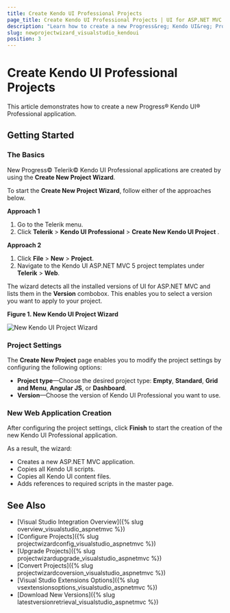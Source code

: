 ```yaml
---
title: Create Kendo UI Professional Projects
page_title: Create Kendo UI Professional Projects | UI for ASP.NET MVC Visual Studio Integration
description: "Learn how to create a new Progress&reg; Kendo UI&reg; Professional application."
slug: newprojectwizard_visualstudio_kendoui
position: 3
---
```


# Create Kendo UI Professional Projects

This article demonstrates how to create a new Progress&reg; Kendo UI&reg; Professional application.

## Getting Started

### The Basics

New Progress&copy; Telerik&copy; Kendo UI Professional applications are created by using the **Create New Project Wizard**.

To start the **Create New Project Wizard**, follow either of the approaches below.

**Approach 1**

1. Go to the Telerik menu.
2. Click **Telerik** > **Kendo UI Professional** > **Create New Kendo UI Project** .

**Approach 2**

1. Click **File** > **New** > **Project**.
2. Navigate to the Kendo UI ASP.NET MVC 5 project templates under **Telerik** > **Web**.

The wizard detects all the installed versions of UI for ASP.NET MVC and lists them in the **Version** combobox. This enables you to select a version you want to apply to your project.

**Figure 1. New Kendo UI Project Wizard**

![New Kendo UI Project Wizard](/vs-integration/images/create_kendo.png)

### Project Settings

The **Create New Project** page enables you to modify the project settings by configuring the following options:

* **Project type**&mdash;Choose the desired project type: **Empty**, **Standard**, **Grid and Menu**, **Angular JS**, or **Dashboard**.
* **Version**&mdash;Choose the version of Kendo UI Professional you want to use.

### New Web Application Creation

After configuring the project settings, click **Finish** to start the creation of the new Kendo UI Professional application.

As a result, the wizard:
* Creates a new ASP.NET MVC application.
* Copies all Kendo UI scripts.
* Copies all Kendo UI content files.
* Adds references to required scripts in the master page.

## See Also

* [Visual Studio Integration Overview]({% slug overview_visualstudio_aspnetmvc %})
* [Configure Projects]({% slug projectwizardconfig_visualstudio_aspnetmvc %})
* [Upgrade Projects]({% slug projectwizardupgrade_visualstudio_aspnetmvc %})
* [Convert Projects]({% slug projectwizardcoversion_visualstudio_aspnetmvc %})
* [Visual Studio Extensions Options]({% slug vsextensionsoptions_visualstudio_aspnetmvc %})
* [Download New Versions]({% slug latestversionretrieval_visualstudio_aspnetmvc %})
